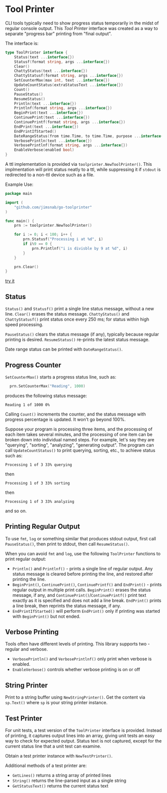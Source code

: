 # Tool Printer

CLI tools typically need to show progress status temporarily in the
midst of regular console output. This *Tool Printer* interface was created
as a way to separate "progress bar" printing from "final output".

The interface is:

```go
type ToolPrinter interface {
	Status(text ...interface{})
	Statusf(format string, args ...interface{})
	Clear()
	ChattyStatus(text ...interface{})
	ChattyStatusf(format string, args ...interface{})
	SetCounterMax(max int, text ...interface{})
	UpdateCountStatus(extraStatusText ...interface{})
	Count()
	PauseStatus()
	ResumeStatus()
	Println(text ...interface{})
	Printlnf(format string, args ...interface{})
	BeginPrint(text ...interface{})
	ContinuePrint(text ...interface{})
	ContinuePrintf(format string, args ...interface{})
	EndPrint(text ...interface{})
	EndPrintIfStarted()
	DateRangeStatus(from time.Time, to time.Time, purpose ...interface{})
	VerbosePrintln(text ...interface{})
	VerbosePrintlnf(format string, args ...interface{})
	EnableVerbose(enabled bool)
}
```

A ttl implementation is provided via `toolprinter.NewToolPrinter()`. This
implmentation will print status neatly to a ttl, while suppressing it if
`stdout` is redirected to a non-ttl device such as a file.

Example Use:

```go
package main

import (
	"github.com/jimsnab/go-toolprinter"
)

func main() {
	prn := toolprinter.NewToolPrinter()

	for i := 0; i < 100; i++ {
		prn.Statusf("Processing i at %d", i)
		if i%9 == 0 {
			prn.Printlnf("i is divisble by 9 at %d", i)
		}
	}

	prn.Clear()
}
```

[try it](https://go.dev/play/p/_2CoJnMNG4-)

## Status
`Status()` and `Statusf()` print a single line status message, without a new line. `Clear()` erases the status message.
`ChattyStatus()` and `ChattyStatusf()` print status once every 250 ms; for status within high speed processing.

`PauseStatus()` clears the status message (if any), typically because regular printing is desired. `ResumeStatus()`
re-prints the latest status message.

Date range status can be printed with `DateRangeStatus()`.

## Progress Counter

`SetCounterMax()` starts a progress status line, such as:

```go
  prn.SetCounterMax("Reading", 1000)
```

produces the following status message:

```text
Reading 1 of 1000 0%
```

Calling `Count()` increments the counter, and the status message with progress percentage is updated. It won't go beyond
100%.

Suppose your program is processing three items, and the processing of each item takes several minutes, and
the processing of one item can be broken down into individual named steps. For example, let's say they are
"querying", "sorting", "analyzing", "generating output". The program can call `UpdateCountStatus()` to
print querying, sorting, etc., to achieve status such as:

```text
Processing 1 of 3 33% querying
```

then

```text
Processing 1 of 3 33% sorting
```

then

```text
Processing 1 of 3 33% analyzing
```

and so on.

## Printing Regular Output

To use `fmt`, `log` or something similar that produces stdout output, first call `PauseStatus()`, then print to stdout, then
call `ResumeStatus()`.

When you can avoid `fmt` and `log`, use the following `ToolPrinter` functions to print regular output:

* `Println()` and `Printlnf()` - prints a single line of regular output. Any status message is cleared before printing the line,
  and restored after printing the line.
* `BeginPrint()`, `ContinuePrint()`, `ContinuePrintf()` and `EndPrint()` - prints regular output in multiple print calls.
  `BeginPrint()` erases the status message, if any, and `ContinuePrint()`/`ContinuePrintf()` print text exactly as it is
  specified and does not add a line break. `EndPrint()` prints a line break, then reprints the status message, if any.
* `EndPrintIfStarted()` will perform `EndPrint()` only if printing was started with `BeginPrint()` but not ended.

## Verbose Printing

Tools often have different levels of printing. This library supports two - regular and verbose.

* `VerbosePrintln()` and `VerbosePrintlnf()` only print when verbose is enabled.
* `EnableVerbose()` controls whether verbose printing is on or off

## String Printer

Print to a string buffer using `NewStringPrinter()`. Get the content via `sp.Text()` where `sp` is your string printer instance.

## Test Printer

For unit tests, a test version of the `ToolPrinter` interface is provided. Instead of printing, it captures output lines
into an array, giving unit tests an easy way to check for expected output. Status text is not captured, except for the
current status line that a unit test can examine.

Obtain a test printer instance with `NewTestPrinter()`.

Additional methods of a test printer are:

* `GetLines()` returns a string array of printed lines
* `String()` returns the line-parsed input as a single string
* `GetStatusText()` returns the current status text

